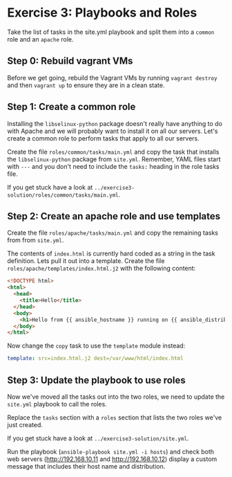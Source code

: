 # Exercise 3: Playbooks and Roles

Take the list of tasks in the site.yml playbook and split them into a `common` role and an `apache` role.


## Step 0: Rebuild vagrant VMs

Before we get going, rebuild the Vagrant VMs by running `vagrant destroy` and then `vagrant up` to ensure they are in a
clean state.


## Step 1: Create a common role

Installing the `libselinux-python` package doesn't really have anything to do with Apache and we will probably want to
install it on all our servers. Let's create a common role to perform tasks that apply to all our servers.

Create the file `roles/common/tasks/main.yml` and copy the task that installs the `libselinux-python` package from
`site.yml`. Remember, YAML files start with `---` and you don't need to include the `tasks:` heading in the role tasks
file.

If you get stuck have a look at `../exercise3-solution/roles/common/tasks/main.yml`.


## Step 2: Create an apache role and use templates

Create the file `roles/apache/tasks/main.yml` and copy the remaining tasks from from `site.yml`.

The contents of `index.html` is currently hard coded as a string in the task definition. Lets pull it out into a
template. Create the file `roles/apache/templates/index.html.j2` with the following content:

```html
<!DOCTYPE html>
<html>
  <head>
    <title>Hello</title>
  </head>
  <body>
    <h1>Hello from {{ ansible_hostname }} running on {{ ansible_distribution }} {{ ansible_distribution_version }}!</h1>
  </body>
</html>
```

Now change the `copy` task to use the `template` module instead:

```yaml
template: src=index.html.j2 dest=/var/www/html/index.html
```


## Step 3: Update the playbook to use roles

Now we've moved all the tasks out into the two roles, we need to update the `site.yml` playbook to call the roles.

Replace the `tasks` section with a `roles` section that lists the two roles we've just created.

If you get stuck have a look at `../exercise3-solution/site.yml`.

Run the playbook (`ansible-playbook site.yml -i hosts`) and check both web servers (<http://192.168.10.11> and
<http://192.168.10.12>) display a custom message that includes their host name and distribution.
